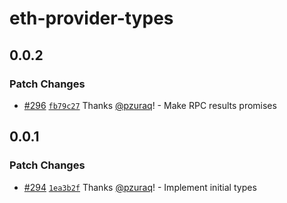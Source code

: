 # eth-provider-types

## 0.0.2

### Patch Changes

- [#296](https://github.com/BitskiCo/bitski-js/pull/296) [`fb79c27`](https://github.com/BitskiCo/bitski-js/commit/fb79c27d597a19368a5b36beeffce98772ca267c) Thanks [@pzuraq](https://github.com/pzuraq)! - Make RPC results promises

## 0.0.1

### Patch Changes

- [#294](https://github.com/BitskiCo/bitski-js/pull/294) [`1ea3b2f`](https://github.com/BitskiCo/bitski-js/commit/1ea3b2f6afd9d2f912c4b4cfc9f24401457630b4) Thanks [@pzuraq](https://github.com/pzuraq)! - Implement initial types
